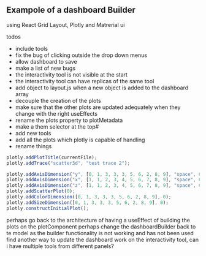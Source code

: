 ## Exampole of a dashboard Builder

using React Grid Layout, Plotly and Matrerial ui

todos

- include tools
- fix the bug of clicking outside the drop down menus
- allow dashboard to save
- make a list of new bugs
- the interactivity tool is not visible at the start
- the interactivity tool can have replicas of the same tool
- add object to layout.js when a new object is added to the dashboard array
- decouple the creation of the plots
- make sure that the other plots are updated adequately when they change with the right useEffects
- rename the plots property to plotMetadata
- make a them selector at the top#
- add new tools
- add all the plots which plotly is capable of handling
- rename things

```javascript
plotly.addPlotTitle(currentFile);
plotly.addTrace("scatter3d", "test trace 2");

plotly.addAxisDimension("y", [0, 1, 3, 3, 3, 5, 6, 2, 8, 9], "space", 0);
plotly.addAxisDimension("x", [1, 1, 2, 3, 4, 5, 6, 7, 8, 9], "space", 0);
plotly.addAxisDimension("z", [1, 1, 2, 3, 4, 5, 6, 7, 8, 9], "space", 0);
plotly.addScatterPlot(0);
plotly.addColorDimension([0, 1, 3, 3, 3, 5, 6, 2, 8, 9], 0);
plotly.addSizeDimension([0, 1, 3, 3, 3, 5, 6, 2, 8, 9], 0);
plotly.constructInitialPlot();
```

perhaps go back to the architecture of having a useEffect of building the plots on the plotComponent 
perhaps change the dashboardBuilder back to te model as the builder functionality is not working and has not been used
find another way to update the dashboard
work on the interactivity tool, can i have multiple tools from different panels?